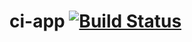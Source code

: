 # ci-app [![Build Status](https://travis-ci.org/saqueib/ci-app.svg?branch=master)](https://travis-ci.org/saqueib/ci-app)
